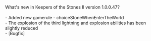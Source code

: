 What's new in Keepers of the Stones II version 1.0.0.47?<br/>
<br />- Added new gamerule - choiceStoneWhenEnterTheWorld
<br />- The explosion of the third lightning and explosion abilities has been slightly reduced
<br />- [Bugfix] 

